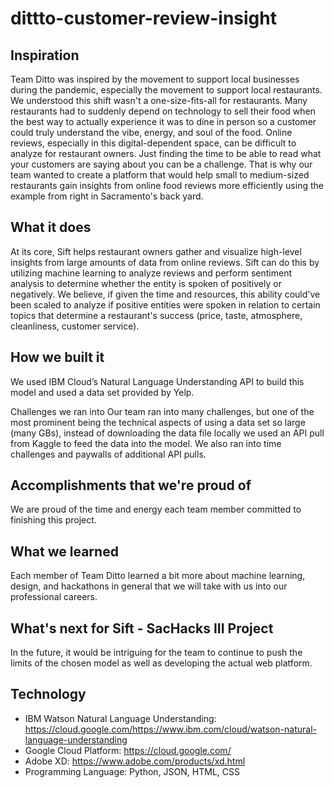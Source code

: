 # dittto-customer-review-insight

## Inspiration
Team Ditto was inspired by the movement to support local businesses during the pandemic, especially the movement to support local restaurants. We understood this shift wasn't a one-size-fits-all for restaurants. Many restaurants had to suddenly depend on technology to sell their food when the best way to actually experience it was to dine in person so a customer could truly understand the vibe, energy, and soul of the food. Online reviews, especially in this digital-dependent space, can be difficult to analyze for restaurant owners. Just finding the time to be able to read what your customers are saying about you can be a challenge. That is why our team wanted to create a platform that would help small to medium-sized restaurants gain insights from online food reviews more efficiently using the example from right in Sacramento's back yard.

## What it does
At its core, Sift helps restaurant owners gather and visualize high-level insights from large amounts of data from online reviews. Sift can do this by utilizing machine learning to analyze reviews and perform sentiment analysis to determine whether the entity is spoken of positively or negatively. We believe, if given the time and resources, this ability could've been scaled to analyze if positive entities were spoken in relation to certain topics that determine a restaurant's success (price, taste, atmosphere, cleanliness, customer service).

## How we built it
We used IBM Cloud’s Natural Language Understanding API to build this model and used a data set provided by Yelp.

Challenges we ran into
Our team ran into many challenges, but one of the most prominent being the technical aspects of using a data set so large (many GBs), instead of downloading the data file locally we used an API pull from Kaggle to feed the data into the model. We also ran into time challenges and paywalls of additional API pulls.

## Accomplishments that we're proud of
We are proud of the time and energy each team member committed to finishing this project.

## What we learned
Each member of Team Ditto learned a bit more about machine learning, design, and hackathons in general that we will take with us into our professional careers.

## What's next for Sift - SacHacks III Project
In the future, it would be intriguing for the team to continue to push the limits of the chosen model as well as developing the actual web platform.

## Technology
- IBM Watson Natural Language Understanding: https://cloud.google.com/https://www.ibm.com/cloud/watson-natural-language-understanding
- Google Cloud Platform: https://cloud.google.com/
- Adobe XD: https://www.adobe.com/products/xd.html 
- Programming Language: Python, JSON, HTML, CSS 

